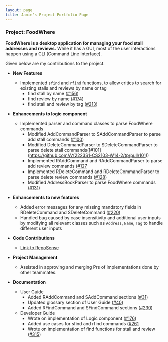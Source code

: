 ```yaml
---
layout: page
title: Jamie's Project Portfolio Page
---
```


### Project: FoodWhere

**FoodWhere is a desktop application for managing your food stall addresses and reviews.** While it has a GUI, most of the user interactions happen using a CLI (Command Line Interface).

Given below are my contributions to the project.

* **New Features**
  * Implemented `sfind` and `rfind` functions, to allow critics to search for existing stalls and reviews by name or tag
    * find stall by name ([#156](https://github.com/AY2223S1-CS2103-W14-2/tp/pull/156))
    * find review by name ([#174](https://github.com/AY2223S1-CS2103-W14-2/tp/pull/174))
    * find stall and review by tag ([#213](https://github.com/AY2223S1-CS2103-W14-2/tp/pull/213))
* **Enhancements to logic component**
  * Implemented parser and command classes to parse FoodWhere commands
    * Modified AddCommandParser to SAddCommandParser to parse add stall commands ([#100](https://github.com/AY2223S1-CS2103-W14-2/tp/pull/100))
    * Modified DeleteCommandParser to SDeleteCommandParser to parse delete stall commands([#101] (https://github.com/AY2223S1-CS2103-W14-2/tp/pull/101))
    * Implemented RAddCommand and RAddCommandParser to parse add review commands ([#127](https://github.com/AY2223S1-CS2103-W14-2/tp/pull/127)
    * Implemented RDeleteCommand and RDeleteCommandParser to parse delete review commands ([#128](https://github.com/AY2223S1-CS2103-W14-2/tp/pull/128))
    * Modified AddressBookParser to parse FoodWhere commands ([#131](https://github.com/AY2223S1-CS2103-W14-2/tp/pull/131))

* **Enhancements to new features**
  * Added error messages for any missing mandatory fields in RDeleteCommand and SDeleteCommand ([#220](https://github.com/AY2223S1-CS2103-W14-2/tp/pull/220))
  * Handled bug caused by case insensitivity and additional user inputs by modifying all relevant classes such as `Address`, `Name`, `Tag` to handle different user inputs
* **Code Contributions**
  * [Link to RepoSense](https://nus-cs2103-ay2223s1.github.io/tp-dashboard/?search=jamietan&sort=groupTitle&sortWithin=title&timeframe=commit&mergegroup=&groupSelect=groupByRepos&breakdown=true&checkedFileTypes=docs~functional-code~test-code~other&since=2022-09-16)

* **Project Management**
  * Assisted in approving and merging Prs of implementations done by other teammates.

* **Documentation**
  * User Guide
    * Added RAddCommand and SAddCommand sections ([#31](https://github.com/AY2223S1-CS2103-W14-2/tp/pull/31/files))
    * Updated glossary section of User Guide ([#40](https://github.com/AY2223S1-CS2103-W14-2/tp/pull/40/files))
    * Added RFindCommand and SFindCommand sections ([#230](https://github.com/AY2223S1-CS2103-W14-2/tp/pull/230))
  * Developer Guide
    * Wrote on implementation of Logic component ([#176](https://github.com/AY2223S1-CS2103-W14-2/tp/pull/176))
    * Added use cases for sfind and rfind commands ([#261](https://github.com/AY2223S1-CS2103-W14-2/tp/pull/261)
    * Wrote on implementation of find functions for stall and review ([#315](https://github.com/AY2223S1-CS2103-W14-2/tp/pull/315))

